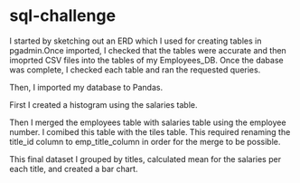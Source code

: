 # sql-challenge

I started by sketching out an ERD which I used for creating tables in pgadmin.Once imported, I checked that the tables were accurate and then imoprted CSV files into the tables of my Employees_DB. Once the dabase was complete, I checked each table and ran the requested queries.

Then, I imported my database to Pandas. 

First I created a histogram using the salaries table.



Then I merged the employees table with salaries table using the employee number.  I comibed this table with the tiles table. This required renaming the  title_id column to emp_title_column in order for the merge to be possible.

This final dataset I grouped by titles, calculated mean for the salaries per each title, and created a bar chart. 


